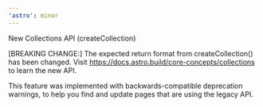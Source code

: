 ```yaml
---
'astro': minor
---
```


New Collections API (createCollection)

[BREAKING CHANGE:] The expected return format from createCollection() has been changed. Visit https://docs.astro.build/core-concepts/collections to learn the new API.

This feature was implemented with backwards-compatible deprecation warnings, to help you find and update pages that are using the legacy API.
